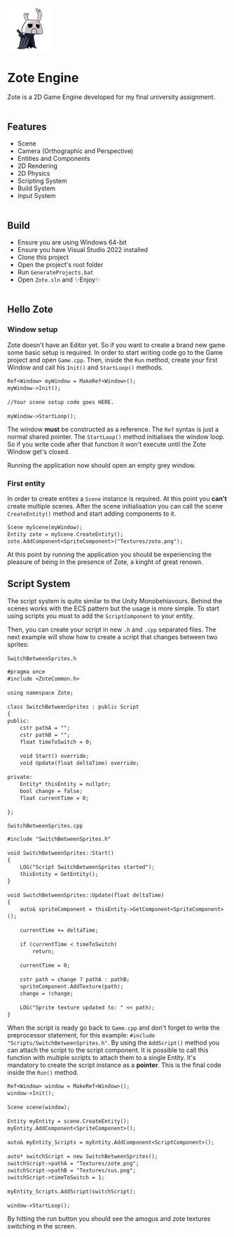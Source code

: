 <img src="Game/Textures/zote.png" alt="drawing" width="100"/>

# **Zote Engine**

Zote is a 2D Game Engine developed for my final university assignment. 
<br/><br/>

## Features
- Scene
- Camera (Orthographic and Perspective)
- Entities and Components
- 2D Rendering
- 2D Physics
- Scripting System
- Build System
- Input System
<br/><br/>

## Build
- Ensure you are using Windows 64-bit
- Ensure you have Visual Studio 2022 installed
- Clone this project
- Open the project's root folder
- Run `GenerateProjects.bat`
- Open `Zote.sln` and ✨Enjoy✨
<br/><br/>

## Hello Zote
<p></p>

### Window setup
Zote doesn't have an Editor yet. So if you want to create a brand new game some basic setup is required. In order to start writing code go to the Game project and open `Game.cpp`. Then, inside the `Run` method, create your first Window and call his `Init()` and `StartLoop()` methods.

```
Ref<Window> myWindow = MakeRef<Window>();
myWindow->Init();

//Your scene setup code goes HERE.

myWindow->StartLoop();
```

The window **must** be constructed as a reference. The `Ref` syntax is just a normal shared pointer. The `StartLoop()` method initialises the window loop. So if you write code after that function it won't execute until the Zote Window get's closed.
<p></p>
Running the application now should open an empty grey window.
<p></p>

### First entity
In order to create entites a `Scene` instance is required. At this point you **can't** create multiple scenes. After the scene initialisation you can call the scene `CreateEntity()` method and start adding components to it.

```
Scene myScene(myWindow);
Entity zote = myScene.CreateEntity();
zote.AddComponent<SpriteComponent>("Textures/zote.png");
```
<p></p>
At this point by running the application you should be experiencing the pleasure of being in the presence of Zote, a kinght of great renown.

<p></p>

## Script System
<p></p>

The script system is quite similar to the Unity Monobehiavours. Behind the scenes works with the ECS pattern but the usage is more simple. To start using scripts you must to add the `ScriptComponent` to your entity.

Then, you can create your script in new `.h` and `.cpp` separated files. The next example will show how to create a script that changes between two sprites:
<p></p>

`SwitchBetweenSprites.h`
```
#pragma once
#include <ZoteCommon.h>

using namespace Zote;

class SwitchBetweenSprites : public Script
{
public:
	cstr pathA = "";
	cstr pathB = "";
	float timeToSwitch = 0;

	void Start() override;
	void Update(float deltaTime) override;

private:
	Entity* thisEntity = nullptr;
	bool change = false;
	float currentTime = 0;

};
```
`SwitchBetweenSprites.cpp`
```
#include "SwitchBetweenSprites.h"

void SwitchBetweenSprites::Start()
{
	LOG("Script SwitchBetweenSprites started");
	thisEntity = GetEntity();
}

void SwitchBetweenSprites::Update(float deltaTime)
{
	auto& spriteComponent = thisEntity->GetComponent<SpriteComponent>();
	
	currentTime += deltaTime;

	if (currentTime < timeToSwitch)
		return;

    currentTime = 0;

	cstr path = change ? pathA : pathB;
	spriteComponent.AddTexture(path);
	change = !change;

    LOG("Sprite texture updated to: " << path);
}
```
When the script is ready go back to `Game.cpp` and don't forget to write the preprocessor statement, for this example: `#include "Scripts/SwitchBetweenSprites.h"`. By using the `AddScript()` method you can attach the script to the script component. It is possible to call this function with multiple scripts to attach them to a single Entity. It's mandatory to create the script instance as a **pointer**. This is the final code inside the `Run()` method.
```
Ref<Window> window = MakeRef<Window>();
window->Init();

Scene scene(window);

Entity myEntity = scene.CreateEntity();
myEntity.AddComponent<SpriteComponent>();
		
auto& myEntity_Scripts = myEntity.AddComponent<ScriptComponent>();
		
auto* switchScript = new SwitchBetweenSprites();
switchScript->pathA = "Textures/zote.png";
switchScript->pathB = "Textures/sus.png";
switchScript->timeToSwitch = 1;

myEntity_Scripts.AddScript(switchScript);

window->StartLoop();
```
By hitting the run button you should see the amogus and zote textures switching in the screen.
















 
